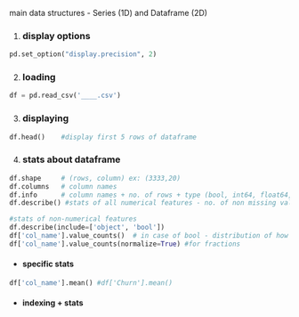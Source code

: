 main data structures - Series (1D) and Dataframe (2D)

1.  ### display options
```python
pd.set_option("display.precision", 2)

```
2. ###  loading
```python
df = pd.read_csv('____.csv')
```

3.  ### displaying 
```python
df.head()    #display first 5 rows of dataframe
```

4. ### stats about dataframe
```python
df.shape     # (rows, column) ex: (3333,20)
df.columns   # column names
df.info      # column names + no. of rows + type (bool, int64, float64, object) - CAN FIND IF MISSING ENTRIES (don't match up to no. of rows in shape)
df.describe() #stats of all numerical features - no. of non missing values(Count), mean, std dev, range, median, 0.25 and 0.75 quartiles

#stats of non-numerical features
df.describe(include=['object', 'bool'])
df['col_name'].value_counts()  # in case of bool - distribution of how many rows have 0, and how many are 1
df['col_name'].value_counts(normalize=True) #for fractions

```
  * #### specific stats 
    
```python
df['col_name'].mean() #df['Churn'].mean()
```

  * ####  indexing + stats
```python


```

